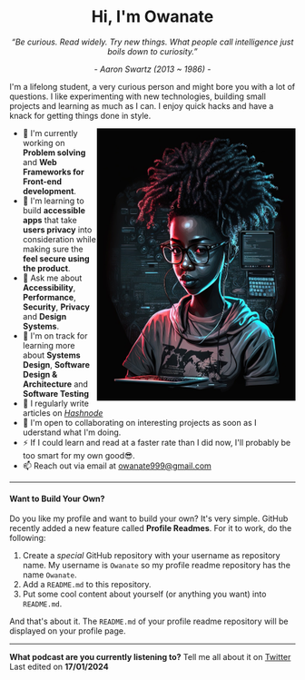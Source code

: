 <div align="center">
<h1 align="center">Hi, I'm Owanate </h1>
<p align="center"><i>“Be curious. Read widely. Try new things. What people call intelligence just boils down to curiosity.”</i></p>
<p align="center"><i>- Aaron Swartz (2013 ~ 1986) -</i></p>
<p align="left">I'm a lifelong student, a very curious person and might bore you with a lot of questions. I like experimenting with new technologies, building small projects and learning as much as I can. I enjoy quick hacks and have a knack for getting things done in style.</p>
</div>


<img align="right" src="https://github.com/Owanate/Owanate/blob/master/illustration.jpg" alt="An illustration of a female developer" width=350px height=480px/>

* 🚀 I'm currently working on **Problem solving** and **Web Frameworks for Front-end development**.
* 🧠 I'm learning to build **accessible apps** that take **users privacy** into consideration while making sure the **feel secure using the product**.
* 💬 Ask me about **Accessibility**, **Performance**, **Security**, **Privacy** and **Design Systems**.
* 🚀 I'm on track for learning more about **Systems Design**, **Software Design & Architecture** and **Software Testing**
* 📝 I regularly write articles on [*Hashnode*]()
* 🤝 I'm open to collaborating on interesting projects as soon as I uderstand what I'm doing.
* ⚡ If I could learn and read at a faster rate than I did now, I'll probably be too smart for my own good😎. 
* 📫 Reach out via email at <owanate999@gmail.com>


-----
#### Want to Build Your Own?

Do you like my profile and want to build your own? It's very simple. GitHub recently added a new feature called **Profile Readmes**. For it to work, do the following:

1. Create a *special* GitHub repository with your username as repository name. My username is `Owanate` so my profile readme repository has the name `Owanate`.
1. Add a `README.md` to this repository.
1. Put some cool content about yourself (or anything you want) into `README.md`.

And that's about it. The `README.md` of your profile readme repository will be displayed on your profile page. 

-----
**What podcast are you currently listening to?** Tell me all about it on [ Twitter ](https://x.com/radiantriddler?t=PlMTOIfKbrWSAE-lJob5pw&s=08)<br>
Last edited on **17/01/2024**
